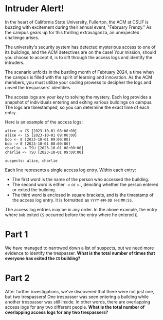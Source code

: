 # Intruder Alert!

In the heart of California State University, Fullerton, the ACM at CSUF is
buzzing with excitement during their annual event, "February Frenzy." As the
campus gears up for this thrilling extravaganza, an unexpected challenge arises.

The university's security system has detected mysterious access to one of its
buildings, and the ACM detectives are on the case! Your mission, should you
choose to accept it, is to sift through the access logs and identify the
intruders.

The scenario unfolds in the bustling month of February 2024, a time when the
campus is filled with the spirit of learning and innovation. As the ACM members,
you must utilize your coding prowess to decipher the logs and unveil the
trespassers' identities.

The access logs are your key to solving the mystery. Each log provides a
snapshot of individuals entering and exiting various buildings on campus. The
logs are timestamped, so you can determine the exact time of each entry.


Here is an example of the access logs:

```
alice -> CS [2023-10-01 08:00:00]
alice <- CS [2023-10-01 09:00:00]
bob <- E [2023-10-01 09:00:00]
bob -> E [2023-10-01 08:00:00]
charlie -> TSU [2023-10-01 08:00:00]
charlie <- TSU [2023-10-01 09:00:00]

suspects: alice, charlie
```

Each line represents a single access log entry. Within each entry:

- The first word is the name of the person who accessed the building.
- The second word is either `->` or `<-`, denoting whether the person entered or
  exited the building.
- The third word is enclosed in square brackets, and is the timestamp of the
  access log entry. It is formatted as `YYYY-MM-DD HH:MM:SS`.

The access log entries may be in any order. In the above example, the entry
where `bob` exited `CS` occurred before the entry where he entered
`E`.

# Part 1

We have managed to narrowed down a list of suspects, but we need more evidence
to identify the trespasser. **What is the total number of times that everyone
has exited the `CS` building?**

# Part 2

After further investigations, we've discovered that there were not just one, but
two trespassers! One trespasser was seen entering a building while another
trespasser was still inside. In other words, there are overlapping access logs
for any two different people. **What is the total number of overlapping access logs
for any two trespassers?**

